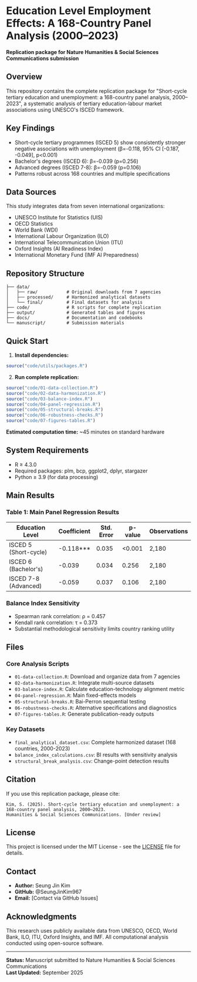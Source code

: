 # Education Level Employment Effects: A 168-Country Panel Analysis (2000–2023)

**Replication package for Nature Humanities & Social Sciences Communications submission**


## Overview

This repository contains the complete replication package for "Short-cycle tertiary education and unemployment: a 168-country panel analysis, 2000–2023", a systematic analysis of tertiary education-labour market associations using UNESCO's ISCED framework.

## Key Findings

- Short-cycle tertiary programmes (ISCED 5) show consistently stronger negative associations with unemployment (β=-0.118, 95% CI [-0.187, -0.049], p<0.001)
- Bachelor's degrees (ISCED 6): β=-0.039 (p=0.256)  
- Advanced degrees (ISCED 7-8): β=-0.059 (p=0.106)
- Patterns robust across 168 countries and multiple specifications

## Data Sources

This study integrates data from seven international organizations:
- UNESCO Institute for Statistics (UIS)
- OECD Statistics
- World Bank (WDI)
- International Labour Organization (ILO)
- International Telecommunication Union (ITU)
- Oxford Insights (AI Readiness Index)
- International Monetary Fund (IMF AI Preparedness)

## Repository Structure

```
├── data/
│   ├── raw/           # Original downloads from 7 agencies
│   ├── processed/     # Harmonized analytical datasets  
│   └── final/         # Final datasets for analysis
├── code/              # R scripts for complete replication
├── output/            # Generated tables and figures
├── docs/              # Documentation and codebooks
└── manuscript/        # Submission materials
```

## Quick Start

1. **Install dependencies:**
```r
source("code/utils/packages.R")
```

2. **Run complete replication:**
```r
source("code/01-data-collection.R")
source("code/02-data-harmonization.R")
source("code/03-balance-index.R")
source("code/04-panel-regression.R")
source("code/05-structural-breaks.R")
source("code/06-robustness-checks.R")
source("code/07-figures-tables.R")
```

**Estimated computation time:** ~45 minutes on standard hardware

## System Requirements

- R ≥ 4.3.0
- Required packages: plm, bcp, ggplot2, dplyr, stargazer
- Python ≥ 3.9 (for data processing)

## Main Results

### Table 1: Main Panel Regression Results
| Education Level | Coefficient | Std. Error | p-value | Observations |
|-----------------|-------------|------------|---------|--------------|
| ISCED 5 (Short-cycle) | -0.118*** | 0.035 | <0.001 | 2,180 |
| ISCED 6 (Bachelor's) | -0.039 | 0.034 | 0.256 | 2,180 |
| ISCED 7-8 (Advanced) | -0.059 | 0.037 | 0.106 | 2,180 |

### Balance Index Sensitivity
- Spearman rank correlation: ρ = 0.457
- Kendall rank correlation: τ = 0.373
- Substantial methodological sensitivity limits country ranking utility

## Files

### Core Analysis Scripts
- `01-data-collection.R`: Download and organize data from 7 agencies
- `02-data-harmonization.R`: Integrate multi-source datasets
- `03-balance-index.R`: Calculate education-technology alignment metric
- `04-panel-regression.R`: Main fixed-effects models
- `05-structural-breaks.R`: Bai-Perron sequential testing
- `06-robustness-checks.R`: Alternative specifications and diagnostics
- `07-figures-tables.R`: Generate publication-ready outputs

### Key Datasets
- `final_analytical_dataset.csv`: Complete harmonized dataset (168 countries, 2000-2023)
- `balance_index_calculations.csv`: BI results with sensitivity analysis
- `structural_break_analysis.csv`: Change-point detection results

## Citation

If you use this replication package, please cite:

```
Kim, S. (2025). Short-cycle tertiary education and unemployment: a 168-country panel analysis, 2000–2023. 
Humanities & Social Sciences Communications. [Under review]
```

## License

This project is licensed under the MIT License - see the [LICENSE](LICENSE) file for details.

## Contact

- **Author:** Seung Jin Kim
- **GitHub:** @SeungJinKim967
- **Email:** [Contact via GitHub Issues]

## Acknowledgments

This research uses publicly available data from UNESCO, OECD, World Bank, ILO, ITU, Oxford Insights, and IMF. All computational analysis conducted using open-source software.

---

**Status:** Manuscript submitted to Nature Humanities & Social Sciences Communications  
**Last Updated:** September 2025
